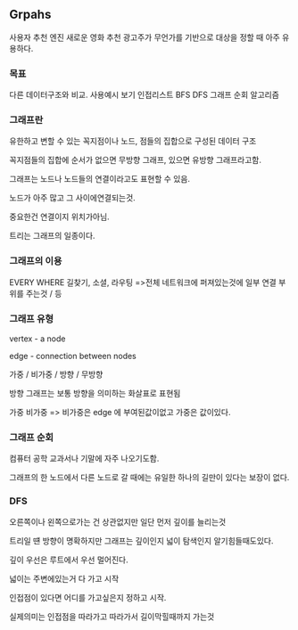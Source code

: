 ## Grpahs

사용자 추천 엔진
새로운 영화 추천
광고주가 무언가를 기반으로 대상을 정할 때 아주 유용하다.

### 목표

다른 데이터구조와 비교.
사용예시 보기
인접리스트
BFS
DFS
그래프 순회 알고리즘

### 그래프란

유한하고 변할 수 있는 꼭지점이나 노드, 점들의 집합으로 구성된 데이터 구조

꼭지점들의 집합에 순서가 없으면 무방향 그래프, 있으면 유방향 그래프라고함.

그래프는 노드나 노드들의 연결이라고도 표현할 수 있음.

노드가 아주 많고 그 사이에연결되는것.

중요한건 연결이지 위치가아님.

트리는 그래프의 일종이다.

### 그래프의 이용

EVERY WHERE
길찾기, 소셜, 라우팅 =>전체 네트워크에 퍼져있는것에 일부 연결 부위를 주는것 / 등

### 그래프 유형

vertex - a node

edge - connection between nodes

가중 / 비가중 / 방향 / 무방향

방향 그래프는 보통 방향을 의미하는 화살표로 표현됨

가중 비가중 => 비가중은 edge 에 부여된값이없고 가중은 값이있다.

### 그래프 순회

컴퓨터 공학 교과서나 기말에 자주 나오기도함.

그래프의 한 노드에서 다른 노드로 갈 때에는 유일한 하나의 길만이 있다는 보장이 없다.

### DFS

오른쪽이나 왼쪽으로가는 건 상관없지만 일단 먼저 깊이를 늘리는것

트리일 떈 방향이 명확하지만 그래프는 깊이인지 넓이 탐색인지 알기힘들때도있다.

깊이 우선은 루트에서 우선 멀어진다.

넓이는 주변에있는거 다 가고 시작

인접점이 있다면 어디를 가고싶은지 정하고 시작.

실제의미는 인접점을 따라가고 따라가서 길이막힐때까지 가는것
